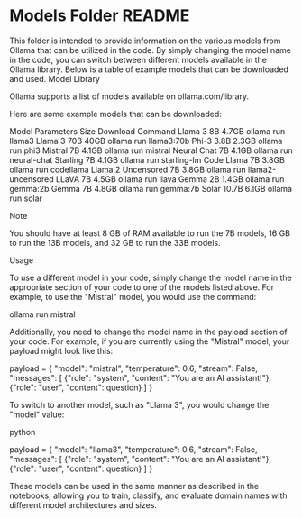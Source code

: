 # Models Folder README

This folder is intended to provide information on the various models from Ollama 
that can be utilized in the code. By simply changing the model name in the code, 
you can switch between different models available in the Ollama library. Below is a 
table of example models that can be downloaded and used.
Model Library

Ollama supports a list of models available on ollama.com/library.

Here are some example models that can be downloaded:

Model	                  Parameters	Size	    Download Command
Llama 3	                  8B	      4.7GB	    ollama run llama3
Llama 3	                 70B	       40GB	    ollama run llama3:70b
Phi-3	                  3.8B	      2.3GB	    ollama run phi3
Mistral	                  7B	      4.1GB	    ollama run mistral
Neural Chat	              7B	      4.1GB	    ollama run neural-chat
Starling	                7B	      4.1GB	    ollama run starling-lm
Code Llama	              7B	      3.8GB	    ollama run codellama
Llama 2 Uncensored	      7B	      3.8GB	    ollama run llama2-uncensored
LLaVA	                    7B	      4.5GB	    ollama run llava
Gemma	                    2B	      1.4GB	    ollama run gemma:2b
Gemma	                    7B	      4.8GB	    ollama run gemma:7b
Solar	                 10.7B	      6.1GB	    ollama run solar

Note

You should have at least 8 GB of RAM available to run the 7B models, 
16 GB to run the 13B models, and 32 GB to run the 33B models.

Usage

To use a different model in your code, simply change the model name 
in the appropriate section of your code to one of the models listed above. 
For example, to use the "Mistral" model, you would use the command:

ollama run mistral

Additionally, you need to change the model name in the payload section of your code. 
For example, if you are currently using the "Mistral" model, your payload might look like this:

payload = {
    "model": "mistral",
    "temperature": 0.6,
    "stream": False,
    "messages": [
        {"role": "system", "content": "You are an AI assistant!"},
        {"role": "user", "content": question}
    ]
}

To switch to another model, such as "Llama 3", you would change the "model" value:

python

payload = {
    "model": "llama3",
    "temperature": 0.6,
    "stream": False,
    "messages": [
        {"role": "system", "content": "You are an AI assistant!"},
        {"role": "user", "content": question}
    ]
}

These models can be used in the same manner as described in the notebooks, 
allowing you to train, classify, and evaluate domain names with different model 
architectures and sizes.
